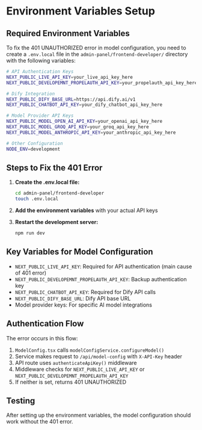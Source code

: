 # Environment Variables Setup

## Required Environment Variables

To fix the 401 UNAUTHORIZED error in model configuration, you need to create a `.env.local` file in the `admin-panel/frontend-developer/` directory with the following variables:

```bash
# API Authentication Keys
NEXT_PUBLIC_LIVE_API_KEY=your_live_api_key_here
NEXT_PUBLIC_DEVELOPEMNT_PROPELAUTH_API_KEY=your_propelauth_api_key_here

# Dify Integration
NEXT_PUBLIC_DIFY_BASE_URL=https://api.dify.ai/v1
NEXT_PUBLIC_CHATBOT_API_KEY=your_dify_chatbot_api_key_here

# Model Provider API Keys
NEXT_PUBLIC_MODEL_OPEN_AI_API_KEY=your_openai_api_key_here
NEXT_PUBLIC_MODEL_GROQ_API_KEY=your_groq_api_key_here
NEXT_PUBLIC_MODEL_ANTHROPIC_API_KEY=your_anthropic_api_key_here

# Other Configuration
NODE_ENV=development
```

## Steps to Fix the 401 Error

1. **Create the .env.local file:**

   ```bash
   cd admin-panel/frontend-developer
   touch .env.local
   ```

2. **Add the environment variables** with your actual API keys

3. **Restart the development server:**
   ```bash
   npm run dev
   ```

## Key Variables for Model Configuration

- `NEXT_PUBLIC_LIVE_API_KEY`: Required for API authentication (main cause of 401 error)
- `NEXT_PUBLIC_DEVELOPEMNT_PROPELAUTH_API_KEY`: Backup authentication key
- `NEXT_PUBLIC_CHATBOT_API_KEY`: Required for Dify API calls
- `NEXT_PUBLIC_DIFY_BASE_URL`: Dify API base URL
- Model provider keys: For specific AI model integrations

## Authentication Flow

The error occurs in this flow:

1. `ModelConfig.tsx` calls `modelConfigService.configureModel()`
2. Service makes request to `/api/model-config` with `X-API-Key` header
3. API route uses `authenticateApiKey()` middleware
4. Middleware checks for `NEXT_PUBLIC_LIVE_API_KEY` or `NEXT_PUBLIC_DEVELOPEMNT_PROPELAUTH_API_KEY`
5. If neither is set, returns 401 UNAUTHORIZED

## Testing

After setting up the environment variables, the model configuration should work without the 401 error.
